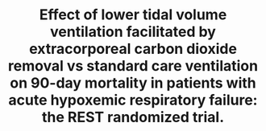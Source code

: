 ---
title: "Effect of lower tidal volume ventilation facilitated by extracorporeal carbon dioxide removal vs standard care ventilation on 90-day mortality in patients with acute hypoxemic respiratory failure: the REST randomized trial."
journal: "JAMA"
year: 2021
authors: ["McNamee JJ, Gillies MA, Barrett NA, ..., Millar JE, ..., McAuley DF."]
doi: "10.1001/jama.2021.13374"
isFeatured: true
---